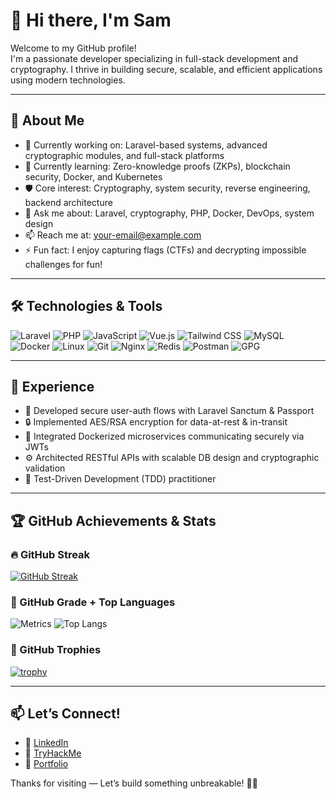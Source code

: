 
# 👋 Hi there, I'm Sam

Welcome to my GitHub profile!  
I'm a passionate developer specializing in full-stack development and cryptography. I thrive in building secure, scalable, and efficient applications using modern technologies.

---

## 🔐 About Me

- 🔭 Currently working on: Laravel-based systems, advanced cryptographic modules, and full-stack platforms  
- 🌱 Currently learning: Zero-knowledge proofs (ZKPs), blockchain security, Docker, and Kubernetes  
- 🛡️ Core interest: Cryptography, system security, reverse engineering, backend architecture  
- 💬 Ask me about: Laravel, cryptography, PHP, Docker, DevOps, system design  
- 📫 Reach me at: [your-email@example.com](mailto:your-email@example.com)  
- ⚡ Fun fact: I enjoy capturing flags (CTFs) and decrypting impossible challenges for fun!

---

## 🛠️ Technologies & Tools

![Laravel](https://img.shields.io/badge/-Laravel-red?style=flat-square&logo=laravel)
![PHP](https://img.shields.io/badge/-PHP-777BB4?style=flat-square&logo=php)
![JavaScript](https://img.shields.io/badge/-JavaScript-F7DF1E?style=flat-square&logo=javascript)
![Vue.js](https://img.shields.io/badge/-Vue.js-4FC08D?style=flat-square&logo=vue.js)
![Tailwind CSS](https://img.shields.io/badge/-Tailwind-38B2AC?style=flat-square&logo=tailwind-css)
![MySQL](https://img.shields.io/badge/-MySQL-4479A1?style=flat-square&logo=mysql)
![Docker](https://img.shields.io/badge/-Docker-2496ED?style=flat-square&logo=docker)
![Linux](https://img.shields.io/badge/-Linux-FCC624?style=flat-square&logo=linux)
![Git](https://img.shields.io/badge/-Git-F05032?style=flat-square&logo=git)
![Nginx](https://img.shields.io/badge/-Nginx-009639?style=flat-square&logo=nginx)
![Redis](https://img.shields.io/badge/-Redis-DC382D?style=flat-square&logo=redis)
![Postman](https://img.shields.io/badge/-Postman-FF6C37?style=flat-square&logo=postman)
![GPG](https://img.shields.io/badge/-GPG-0093DD?style=flat-square&logo=gnupg)

---

## 🧠 Experience

- 🔐 Developed secure user-auth flows with Laravel Sanctum & Passport
- 🔒 Implemented AES/RSA encryption for data-at-rest & in-transit
- 📡 Integrated Dockerized microservices communicating securely via JWTs
- ⚙️ Architected RESTful APIs with scalable DB design and cryptographic validation
- 🧪 Test-Driven Development (TDD) practitioner

---

## 🏆 GitHub Achievements & Stats

### 🔥 GitHub Streak
[![GitHub Streak](https://streak-stats.demolab.com?user=YOUR_GITHUB_USERNAME&theme=radical&border_radius=8)](https://git.io/streak-stats)

### 💯 GitHub Grade + Top Languages
![Metrics](https://github-readme-stats.vercel.app/api?username=YOUR_GITHUB_USERNAME&show_icons=true&theme=radical)
![Top Langs](https://github-readme-stats.vercel.app/api/top-langs/?username=YOUR_GITHUB_USERNAME&layout=compact&theme=radical)

### 🏅 GitHub Trophies
[![trophy](https://github-profile-trophy.vercel.app/?username=YOUR_GITHUB_USERNAME&theme=radical&margin-w=15&column=4)](https://github.com/ryo-ma/github-profile-trophy)

---

## 📫 Let’s Connect!

- 💼 [LinkedIn](https://linkedin.com/in/YOUR-LINK)
- 🧪 [TryHackMe](https://tryhackme.com/p/YOUR-USERNAME)
- 📜 [Portfolio](https://your-portfolio.com)

Thanks for visiting — Let’s build something unbreakable! 🧠🔐
